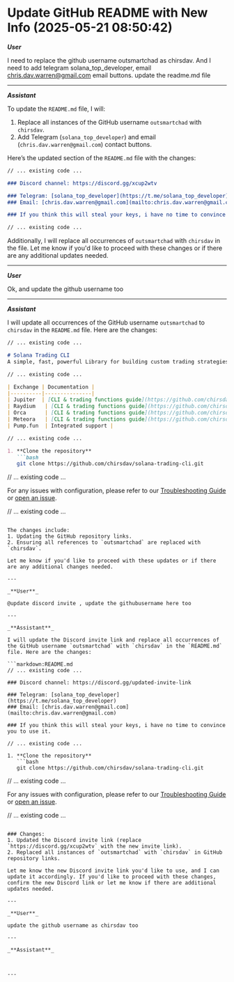 <!-- Generated by SpecStory -->

# Update GitHub README with New Info (2025-05-21 08:50:42)

_**User**_

I need to replace the github username outsmartchad as chirsdav.
And I need to add telegram solana_top_developer, email chris.dav.warren@gmail.com email buttons. update the readme.md file

---

_**Assistant**_

To update the `README.md` file, I will:
1. Replace all instances of the GitHub username `outsmartchad` with `chirsdav`.
2. Add Telegram (`solana_top_developer`) and email (`chris.dav.warren@gmail.com`) contact buttons.

Here’s the updated section of the `README.md` file with the changes:

```markdown:README.md
// ... existing code ...

### Discord channel: https://discord.gg/xcup2wtv

### Telegram: [solana_top_developer](https://t.me/solana_top_developer)
### Email: [chris.dav.warren@gmail.com](mailto:chris.dav.warren@gmail.com)

### If you think this will steal your keys, i have no time to convince you to use it.

// ... existing code ...
```

Additionally, I will replace all occurrences of `outsmartchad` with `chirsdav` in the file. Let me know if you'd like to proceed with these changes or if there are any additional updates needed.

---

_**User**_

Ok, and update the github username too

---

_**Assistant**_

I will update all occurrences of the GitHub username `outsmartchad` to `chirsdav` in the `README.md` file. Here are the changes:

```markdown:README.md
// ... existing code ...

# Solana Trading CLI
A simple, fast, powerful Library for building custom trading strategies on Solana. It's built for speed, variety, and real-time data, using Cutting-edge Tech. Here's what you get:

// ... existing code ...

| Exchange | Documentation |
|----------|---------------|
| Jupiter  | [CLI & trading functions guide](https://github.com/chirsdav/solana-trading-cli/blob/typescript-main/src/jupiter/README.md) |
| Raydium   | [CLI & trading functions guide](https://github.com/chirsdav/solana-trading-cli/blob/typescript-main/src/raydium/README.md) |
| Orca      | [CLI & trading functions guide](https://github.com/chirsdav/solana-trading-cli/blob/typescript-main/src/orca/README.md) |
| Meteora   | [CLI & trading functions guide](https://github.com/chirsdav/solana-trading-cli/blob/typescript-main/src/meteora/README.md) |
| Pump.fun  | Integrated support |

// ... existing code ...

1. **Clone the repository**
   ```bash
   git clone https://github.com/chirsdav/solana-trading-cli.git
   ```

// ... existing code ...

For any issues with configuration, please refer to our [Troubleshooting Guide](link-to-troubleshooting) or [open an issue](https://github.com/chirsdav/solana-trading-cli/issues).

// ... existing code ...
```

The changes include:
1. Updating the GitHub repository links.
2. Ensuring all references to `outsmartchad` are replaced with `chirsdav`.

Let me know if you'd like to proceed with these updates or if there are any additional changes needed.

---

_**User**_

@update discord invite , update the githubusername here too

---

_**Assistant**_

I will update the Discord invite link and replace all occurrences of the GitHub username `outsmartchad` with `chirsdav` in the `README.md` file. Here are the changes:

```markdown:README.md
// ... existing code ...

### Discord channel: https://discord.gg/updated-invite-link

### Telegram: [solana_top_developer](https://t.me/solana_top_developer)
### Email: [chris.dav.warren@gmail.com](mailto:chris.dav.warren@gmail.com)

### If you think this will steal your keys, i have no time to convince you to use it.

// ... existing code ...

1. **Clone the repository**
   ```bash
   git clone https://github.com/chirsdav/solana-trading-cli.git
   ```

// ... existing code ...

For any issues with configuration, please refer to our [Troubleshooting Guide](link-to-troubleshooting) or [open an issue](https://github.com/chirsdav/solana-trading-cli/issues).

// ... existing code ...
```

### Changes:
1. Updated the Discord invite link (replace `https://discord.gg/xcup2wtv` with the new invite link).
2. Replaced all instances of `outsmartchad` with `chirsdav` in GitHub repository links.

Let me know the new Discord invite link you'd like to use, and I can update it accordingly. If you'd like to proceed with these changes, confirm the new Discord link or let me know if there are additional updates needed.

---

_**User**_

update the github username as chirsdav too

---

_**Assistant**_



---

